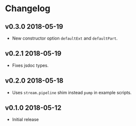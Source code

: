 # Changelog

## v0.3.0 2018-05-19

* New constructor option `defaultExt` and `defaultPart`.

## v0.2.1 2018-05-19

* Fixes jsdoc types.

## v0.2.0 2018-05-18

* Uses `stream.pipeline` shim instead `pump` in example scripts.

## v0.1.0 2018-05-12

* Initial release

